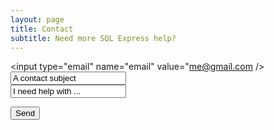 ```yaml
---
layout: page
title: Contact
subtitle: Need more SQL Express help?
---
```


<script src="https://s.pageclip.co/v1/pageclip.js" charset="utf-8"></script>

<style>
.pageclip-form{position:relative}.pageclip-form__success{position:absolute;top:-1px;left:-1px;right:-1px;bottom:-1px;text-align:center;background:hsla(0,0%,100%,.8);z-index:1;display:flex;flex-direction:column;justify-content:center}.pageclip-form__success__message{font-size:2rem;text-align:center;-webkit-transform-origin:center;transform-origin:center;-webkit-animation:.3s linear none a;animation:.3s linear none a}.pageclip-form__submit{position:relative}.pageclip-form__submit:after{display:inline-block;position:relative;text-indent:-9999em;border:3px solid hsla(0,0%,100%,.3);border-left:3px solid #fff;-webkit-transform:scale(.01) translateZ(0);transform:scale(.01) translateZ(0);border-radius:50%;width:20px;height:20px;content:"";position:absolute;left:50%;top:50%;margin-left:-10px;margin-top:-10px;z-index:2}.pageclip-form__submit.pageclip-form__submit--dark-loader:after{border-color:rgba(0,0,0,.3);border-left-color:#000}.pageclip-form__submit.pageclip-form__submit--start-loading:after{-webkit-animation:.1s linear none a;animation:.1s linear none a}.pageclip-form__submit.pageclip-form__submit--start-loading>span{-webkit-animation:.1s linear none c;animation:.1s linear none c}.pageclip-form__submit.pageclip-form__submit--loading:after{-webkit-transform:translateZ(0);transform:translateZ(0);-webkit-animation:1.2s linear infinite d;animation:1.2s linear infinite d}.pageclip-form__submit.pageclip-form__submit--loading>span{opacity:0}.pageclip-form__submit.pageclip-form__submit--end-loading:after{-webkit-animation:.1s linear none b;animation:.1s linear none b}.pageclip-form__submit.pageclip-form__submit--end-loading>span{-webkit-animation:.1s linear reverse c;animation:.1s linear reverse c}@-webkit-keyframes a{0%{-webkit-transform:scale(.01) translateZ(0);transform:scale(.01) translateZ(0)}50%{-webkit-transform:scale(1.2) translateZ(0);transform:scale(1.2) translateZ(0)}to{-webkit-transform:scale(1) translateZ(0);transform:scale(1) translateZ(0)}}@keyframes a{0%{-webkit-transform:scale(.01) translateZ(0);transform:scale(.01) translateZ(0)}50%{-webkit-transform:scale(1.2) translateZ(0);transform:scale(1.2) translateZ(0)}to{-webkit-transform:scale(1) translateZ(0);transform:scale(1) translateZ(0)}}@-webkit-keyframes b{0%{-webkit-transform:scale(1) translateZ(0);transform:scale(1) translateZ(0)}to{-webkit-transform:scale(.01) translateZ(0);transform:scale(.01) translateZ(0)}}@keyframes b{0%{-webkit-transform:scale(1) translateZ(0);transform:scale(1) translateZ(0)}to{-webkit-transform:scale(.01) translateZ(0);transform:scale(.01) translateZ(0)}}@-webkit-keyframes c{0%{opacity:1}to{opacity:0}}@keyframes c{0%{opacity:1}to{opacity:0}}@-webkit-keyframes d{0%{-webkit-transform:rotate(0deg);transform:rotate(0deg)}to{-webkit-transform:rotate(1turn);transform:rotate(1turn)}}@keyframes d{0%{-webkit-transform:rotate(0deg);transform:rotate(0deg)}to{-webkit-transform:rotate(1turn);transform:rotate(1turn)}}
</style>
<form action="https://send.pageclip.co/4VbMDoV02C8aN7vFEjebO1Wbwrl0wRny/Contact" class="pageclip-form" method="post">
  <!-- Replace these inputs with your own. Make sure they have a "name" attribute! -->

  <input type="email" name="email" value="me@gmail.com />
	<br/>
  <input type="text" name="subject" value="A contact subject" />
	<br/>
  <input type="text" name="body" value="I need help with ..." />
  
  <button type="submit" class="pageclip-form__submit">
    <span>Send</span>
  </button>
</form>